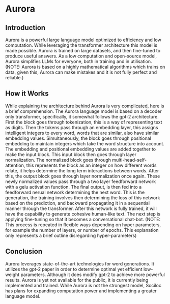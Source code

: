 # Aurora

## Introduction
Aurora is a powerful large language model optimized to efficiency and low computation. While leveraging the transformer architecture this model is made possible. Aurora is trained on large datasets, and then fine-tuned to produce useful answers. As a low computation and open-source model, Aurora simplifies LLMs for everyone, both in training and in utilisation. (NOTE: Aurora is based on a highly mathematical algorithms which trains on data, given this, Aurora can make mistakes and it is not fully perfect and reliable.)

## How it Works
While explaining the architecture behind Aurora is very complicated, here is a brief comprehension. The Aurora language model is based on a decoder only transformer, specifically, it somewhat follows the gpt-2 architecture. First the block goes through tokenization, this is a way of representing text as digits. Then the tokens pass through an embedding layer, this assigns intelligent integers to every word, words that are similar, also have similar embedding values. Simultaneously, the block goes through positional embedding to maintain integers which take the word structure into account. The embedding and positional embedding values are added together to make the input block. This input block then goes through layer normalization. The normalized block goes through multi-head-self-attention, this represents the block as an integer on how different words relate, it helps determine the long term interactions between words. After this, the output block goes through layer normalization once again. These newly normalized values pass through a two layer feedforward network with a gelu activation function. The final output, is then fed into a feedforward nerual network determining the next word. This is the generation, the training involves then determining the loss of this network based on the prediction, and backward propagating it in a sequential manner through the transformer. After this network is fully trained, it will have the capability to generate cohesive human-like text. The next step is applying fine-tuning so that it becomes a conversational chat-bot. (NOTE: This process is repeated in flexible ways depending on hyper parameters, for example the number of layers, or number of epochs. This explanation only represents a brief outline disregarding hyper-parameters)

## Conclusion
Aurora leverages state-of-the-art technologies for word generations. It utilizes the gpt-2 paper in order to determine optimal yet efficient low-weight parameters. Although it does modify gpt-2 to achieve more powerful results. Aurora is yet not available for the public, it is currently being implemented and trained. While Aurora is not the strongest model, Sociloc has plans for expanding computation power and implementing a greater language model.
